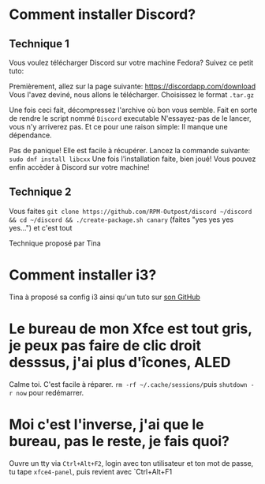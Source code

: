 # Comment installer Discord?

## Technique 1

Vous voulez télécharger Discord sur votre machine Fedora? Suivez ce petit tuto:

Premièrement, allez sur la page suivante: https://discordapp.com/download
Vous l'avez deviné, nous allons le télécharger. Choisissez le format `.tar.gz`

Une fois ceci fait, décompressez l'archive où bon vous semble. Fait en sorte de rendre le script nommé `Discord` executable
N'essayez-pas de le lancer, vous n'y arriverez pas. Et ce pour une raison simple: Il manque une dépendance.

Pas de panique! Elle est facile à récupérer. Lancez la commande suivante: `sudo dnf install libcxx`
Une fois l'installation faite, bien joué! Vous pouvez enfin accèder à Discord sur votre machine!

## Technique 2

Vous faites `git clone https://github.com/RPM-Outpost/discord ~/discord && cd ~/discord && ./create-package.sh canary` (faites "yes yes yes yes...") et c'est tout

Technique proposé par Tina

# Comment installer i3?

Tina à proposé sa config i3 ainsi qu'un tuto sur [son GitHub](https://github.com/skielred/Dotfiles)

# Le bureau de mon Xfce est tout gris, je peux pas faire de clic droit desssus, j'ai plus d'îcones, ALED

Calme toi. C'est facile à réparer.
`rm -rf ~/.cache/sessions/`puis `shutdown -r now` pour redémarrer.

# Moi c'est l'inverse, j'ai que le bureau, pas le reste, je fais quoi?

Ouvre un tty via `Ctrl+Alt+F2`, login avec ton utilisateur et ton mot de passe, tu tape `xfce4-panel`, puis revient avec `Ctrl+Alt+F1
